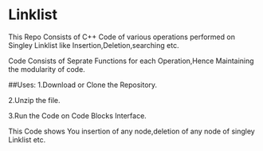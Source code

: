 # Linklist

This Repo Consists of C++ Code of various operations performed on Singley Linklist like Insertion,Deletion,searching etc.

Code Consists of Seprate Functions for each Operation,Hence Maintaining the modularity of code.

##Uses:
1.Download or Clone the Repository.

2.Unzip the file.

3.Run the Code on Code Blocks Interface.

This Code shows You insertion of any node,deletion of any node of singley Linklist etc. 

